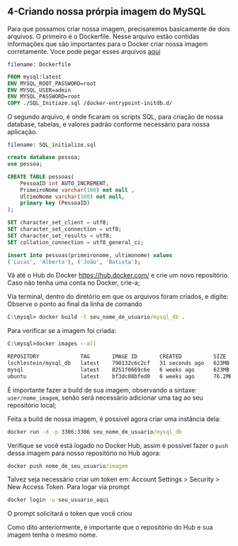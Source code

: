 ## **4-Criando nossa prórpia imagem do MySQL**

Para que possamos criar nossa imagem, precisaremos basicamente de dois arquivos.
O primeiro é o Dockerfile.
Nesse arquivo estão contidas informações que são importantes para o Docker criar nossa imagem corretamente.
Voce pode pegar esses arquivos [aqui](https://github.com/lschlestein/docker/tree/main/MySql-Image)

`filename: Dockerfile`
```Dockerfile
FROM mysql:latest
ENV MYSQL_ROOT_PASSWORD=root
ENV MYSQL_USER=admin
ENV MYSQL_PASSWORD=root
COPY ./SQL_Initiaze.sql /docker-entrypoint-initdb.d/
```
O segundo arquivo, é onde ficaram os scripts SQL, para criação de nossa database, tabelas, e valores padrão conforme necessário para nossa aplicação.

`filename: SQL_initialize.sql`
```sql
create database pessoa;
use pessoa;

CREATE TABLE pessoas(
    PessoaID int AUTO_INCREMENT,
    PrimeiroNome varchar(100) not null ,
    UltimoNome varchar(100) not null,
    primary key (PessoaID)
);

SET character_set_client = utf8;
SET character_set_connection = utf8;
SET character_set_results = utf8;
SET collation_connection = utf8_general_ci;

insert into pessoas(primeironome, ultimonome) values
('Lucas', 'Alberto'), ('João', 'Batista');
```

Vá até o Hub do Docker https://hub.docker.com/ e crie um novo repositório.
Caso não tenha uma conta no Docker, crie-a;

Via terminal, dentro do diretório em que os arquivos foram criados, e digite:
Observe o ponto ao final da linha de comando
```cmd
C:\mysql> docker build -t seu_nome_de_usuario/mysql_db .
```
Para verificar se a imagem foi criada:
```cmd
C:\mysql>docker images --all
```
```cmd
REPOSITORY             TAG       IMAGE ID       CREATED          SIZE
lschlestein/mysql_db   latest    790132c6c2cf   31 seconds ago   623MB
mysql                  latest    8251f0669c6e   6 weeks ago      623MB
ubuntu                 latest    bf3dc08bfed0   6 weeks ago      76.2MB
```

É importante fazer a build de sua imagem, observando a sintaxe: `user/nome_imagem`, senão será necessário adicionar uma tag ao seu repositório local;

Feita a build de nossa imagem, é possível agora criar uma instância dela:

```cmd
docker run -d -p 3306:3306 seu_nome_de_usuario/mysql_db
```

Verifique se você está logado no Docker Hub, assim é possível fazer o `push` dessa imagem para nosso repositório no Hub agora:

```cmd
docker push nome_de_seu_usuario/imagem
```

Talvez seja necessário criar um token em: Account Settings > Security > New Access Token.
Para logar via prompt
```cmd
docker login -u seu_usuario_aqui
```
O prompt solicitará o token que você criou

Como dito anteriormente, é importante que o repositório do Hub e sua imagem tenha o mesmo nome.
